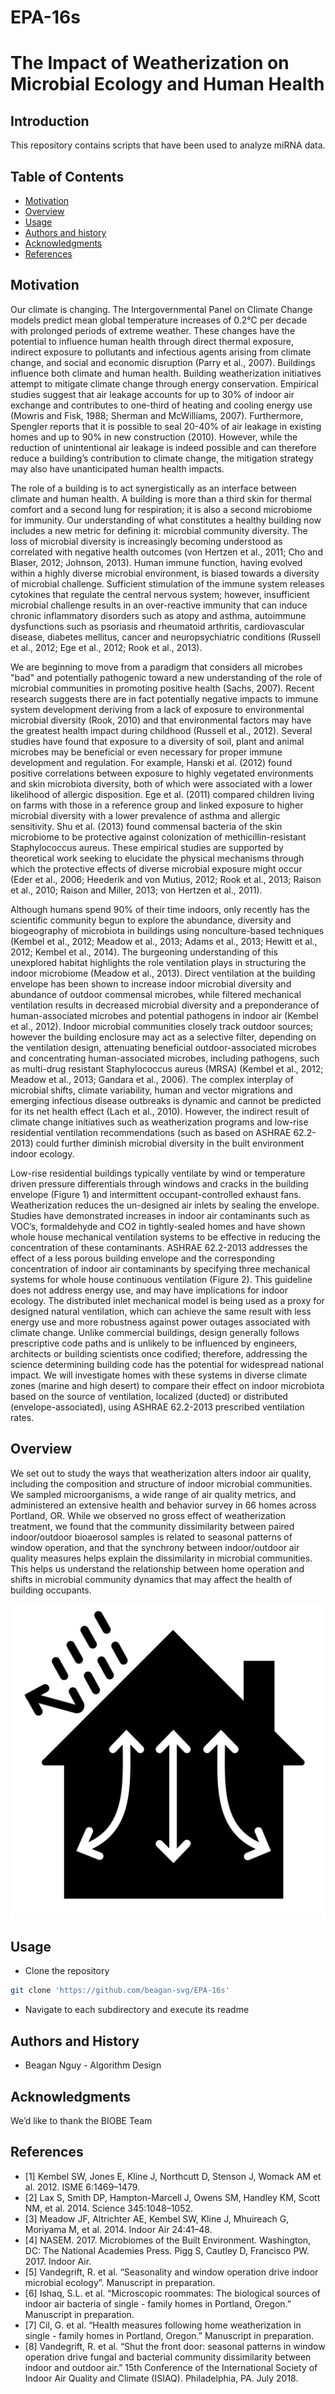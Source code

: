 # EPA-16s

The Impact of Weatherization on Microbial Ecology and Human Health
=================================================

## Introduction 

This repository contains scripts that have been used to analyze miRNA data.

Table of Contents 
-----------------
* [Motivation](#motivation)
* [Overview](#overview)
* [Usage](#usage)
* [Authors and history](#authors-and-history)
* [Acknowledgments](#acknowledgments)
* [References](#references)

## Motivation

Our climate is changing. The Intergovernmental Panel on Climate Change models predict mean global temperature increases of 0.2°C per decade with prolonged periods of extreme weather. These changes have the potential to influence human health through direct thermal exposure, indirect exposure to pollutants and infectious agents arising from climate change, and social and economic disruption (Parry et al., 2007). Buildings influence both climate and human health. Building weatherization initiatives attempt to mitigate climate change through energy conservation. Empirical studies suggest that air leakage accounts for up to 30% of indoor air exchange and contributes to one-third of heating and cooling energy use (Mowris and Fisk, 1988; Sherman and McWilliams, 2007). Furthermore, Spengler reports that it is possible to seal 20-40% of air leakage in existing homes and up to 90% in new construction (2010). However, while the reduction of unintentional air leakage is indeed possible and can therefore reduce a building’s contribution to climate change, the mitigation strategy may also have unanticipated human health impacts.

The role of a building is to act synergistically as an interface between climate and human health. A building is more than a third skin for thermal comfort and a second lung for respiration; it is also a second microbiome for immunity. Our understanding of what constitutes a healthy building now includes a new metric for defining it: microbial community diversity. The loss of microbial diversity is increasingly becoming understood as correlated with negative health outcomes (von Hertzen et al., 2011; Cho and Blaser, 2012; Johnson, 2013). Human immune function, having evolved within a highly diverse microbial environment, is biased towards a diversity of microbial challenge. Sufficient stimulation of the immune system releases cytokines that regulate the central nervous system; however, insufficient microbial challenge results in an over-reactive immunity that can induce chronic inflammatory disorders such as atopy and asthma, autoimmune dysfunctions such as psoriasis and rheumatoid arthritis, cardiovascular disease, diabetes mellitus, cancer and neuropsychiatric conditions (Russell et al., 2012; Ege et al., 2012; Rook et al., 2013). 

We are beginning to move from a paradigm that considers all microbes "bad" and potentially pathogenic toward a new understanding of the role of microbial communities in promoting positive health (Sachs, 2007). Recent research suggests there are in fact potentially negative impacts to immune system development deriving from a lack of exposure to environmental microbial diversity (Rook, 2010) and that environmental factors may have the greatest health impact during childhood (Russell et al., 2012). Several studies have found that exposure to a diversity of soil, plant and animal microbes may be beneficial or even necessary for proper immune development and regulation. For example, Hanski et al. (2012) found positive correlations between exposure to highly vegetated environments and skin microbiota diversity, both of which were associated with a lower likelihood of allergic disposition. Ege et al. (2011) compared children living on farms with those in a reference group and linked exposure to higher microbial diversity with a lower prevalence of asthma and allergic sensitivity. Shu et al. (2013) found commensal bacteria of the skin microbiome to be protective against colonization of methicillin-resistant Staphylococcus aureus. These empirical studies are supported by theoretical work seeking to elucidate the physical mechanisms through which the protective effects of diverse microbial exposure might occur (Eder et al., 2006; Heederik and von Mutius, 2012; Rook et al., 2013; Raison et al., 2010; Raison and Miller, 2013; von Hertzen et al., 2011).

Although humans spend 90% of their time indoors, only recently has the scientific community begun to explore the abundance, diversity and biogeography of microbiota in buildings using nonculture-based techniques (Kembel et al., 2012; Meadow et al., 2013; Adams et al., 2013; Hewitt et al., 2012; Kembel et al., 2014). The burgeoning understanding of this unexplored habitat highlights the role ventilation plays in structuring the indoor microbiome (Meadow et al., 2013). Direct ventilation at the building envelope has been shown to increase indoor microbial diversity and abundance of outdoor commensal microbes, while filtered mechanical ventilation results in decreased microbial diversity and a preponderance of human-associated microbes and potential pathogens in indoor air (Kembel et al., 2012). Indoor microbial communities closely track outdoor sources; however the building enclosure may act as a selective filter, depending on the ventilation design, attenuating beneficial outdoor-associated microbes and concentrating human-associated microbes, including pathogens, such as multi-drug resistant Staphylococcus aureus (MRSA) (Kembel et al., 2012; Meadow et al., 2013; Gandara et al., 2006). The complex interplay of microbial shifts, climate variability, human and vector migrations and emerging infectious disease outbreaks is dynamic and cannot be predicted for its net health effect (Lach et al., 2010). However, the indirect result of climate change initiatives such as weatherization programs and low-rise residential ventilation recommendations (such as based on ASHRAE 62.2-2013) could further diminish microbial diversity in the built environment indoor ecology.

Low-rise residential buildings typically ventilate by wind or temperature driven pressure differentials through windows and cracks in the building envelope (Figure 1) and intermittent occupant-controlled exhaust fans. Weatherization reduces the un-designed air inlets by sealing the envelope. Studies have demonstrated increases in indoor air contaminants such as VOC’s, formaldehyde and CO2 in tightly-sealed homes and have shown whole house mechanical ventilation systems to be effective in reducing the concentration of these contaminants. ASHRAE 62.2-2013 addresses the effect of a less porous building envelope and the corresponding concentration of indoor air contaminants by specifying three mechanical systems for whole house continuous ventilation (Figure 2). This guideline does not address energy use, and may have implications for indoor ecology. The distributed inlet mechanical model is being used as a proxy for designed natural ventilation, which can achieve the same result with less energy use and more robustness against power outages associated with climate change. Unlike commercial buildings, design generally follows prescriptive code paths and is unlikely to be influenced by engineers, architects or building scientists once codified; therefore, addressing the science determining building code has the potential for widespread national impact. We will investigate homes with these systems in diverse climate zones (marine and high desert) to compare their effect on indoor microbiota based on the source of ventilation, localized (ducted) or distributed (envelope-associated), using ASHRAE 62.2-2013 prescribed ventilation rates.  


## Overview
We set out to study the ways that weatherization alters indoor air quality, including the composition and structure of indoor microbial communities. We sampled microorganisms, a wide range of air quality metrics, and administered an extensive health and behavior survey in 66 homes across Portland, OR. While we observed no gross effect of weatherization treatment, we found that the community dissimilarity between paired indoor/outdoor bioaerosol samples is related to seasonal patterns of window operation, and that the synchrony between indoor/outdoor air quality measures helps explain the dissimilarity in microbial communities. This helps us understand the relationship between home operation and shifts in microbial community dynamics that may affect the health of building occupants. 

![cover](./weatherized.png)

## Usage
- Clone the repository
```bash
git clone 'https://github.com/beagan-svg/EPA-16s'
```
- Navigate to each subdirectory and execute its readme 

## Authors and History

* Beagan Nguy - Algorithm Design

## Acknowledgments

We’d like to thank the BIOBE Team
 
## References 
- [1] Kembel SW, Jones E, Kline J, Northcutt D, Stenson J, Womack AM et al. 2012. ISME 6:1469–1479.
- [2] Lax S, Smith DP, Hampton-Marcell J, Owens SM, Handley KM, Scott NM, et al. 2014. Science 345:1048–1052.
- [3] Meadow JF, Altrichter AE, Kembel SW, Kline J, Mhuireach G, Moriyama M, et al. 2014. Indoor Air 24:41–48.
- [4] NASEM. 2017. Microbiomes of the Built Environment. Washington, DC: The National Academies Press.
Pigg S, Cautley D, Francisco PW. 2017. Indoor Air.
- [5] Vandegrift, R. et al. “Seasonality and window operation drive indoor microbial ecology”.
Manuscript in preparation.
- [6] Ishaq, S.L. et al. “Microscopic roommates: The biological sources of indoor air bacteria of
single - family homes in Portland, Oregon.” Manuscript in preparation.
- [7] Cil, G. et al. “Health measures following home weatherization in single - family homes in Portland, Oregon.” Manuscript in preparation.
- [8] Vandegrift, R. et al. “Shut the front door: seasonal patterns in window operation drive fungal and bacterial community dissimilarity between indoor and outdoor air.” 15th Conference of the International Society of Indoor Air Quality and Climate (ISIAQ). Philadelphia, PA. July 2018. 

